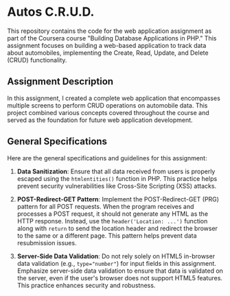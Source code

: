 # Autos C.R.U.D.

This repository contains the code for the web application assignment as part of the Coursera course "Building Database Applications in PHP." This assignment focuses on building a web-based application to track data about automobiles, implementing the Create, Read, Update, and Delete (CRUD) functionality.

## Assignment Description

In this assignment, I created a complete web application that encompasses multiple screens to perform CRUD operations on automobile data. This project combined various concepts covered throughout the course and served as the foundation for future web application development.

## General Specifications

Here are the general specifications and guidelines for this assignment:

1. **Data Sanitization**: Ensure that all data received from users is properly escaped using the `htmlentities()` function in PHP. This practice helps prevent security vulnerabilities like Cross-Site Scripting (XSS) attacks.

2. **POST-Redirect-GET Pattern**: Implement the POST-Redirect-GET (PRG) pattern for all POST requests. When the program receives and processes a POST request, it should not generate any HTML as the HTTP response. Instead, use the `header('Location: ...')` function along with `return` to send the location header and redirect the browser to the same or a different page. This pattern helps prevent data resubmission issues.

3. **Server-Side Data Validation**: Do not rely solely on HTML5 in-browser data validation (e.g., `type="number"`) for input fields in this assignment. Emphasize server-side data validation to ensure that data is validated on the server, even if the user's browser does not support HTML5 features. This practice enhances security and robustness.